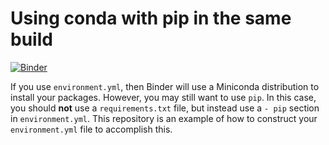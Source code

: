 # Using conda with pip in the same build

[![Binder](http://mybinder.org/badge.svg)](https://mybinder.org/v2/gh/krisrs1128/test-r-conda/HEAD)

If you use `environment.yml`, then Binder will use a Miniconda distribution
to install your packages. However, you may still want to use `pip`. In
this case, you should **not** use a `requirements.txt` file, but instead use
a `- pip` section in `environment.yml`. This repository is an example of how
to construct your `environment.yml` file to accomplish this.
